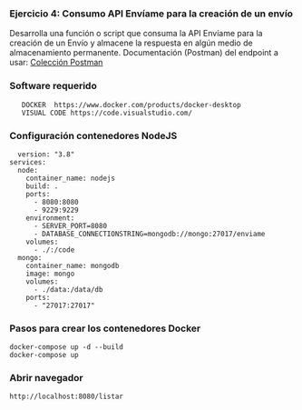 ### Ejercicio 4: Consumo API Envíame para la creación de un envío
Desarrolla una función o script que consuma la API Envíame para la creación de un Envío y almacene la respuesta en algún medio de almacenamiento permanente.
Documentación (Postman) del endpoint a usar: [Colección Postman](https://github.com/enviame/backend-test/blob/main/Backend-test.postman_collection.json)


###  Software requerido
```text
   DOCKER  https://www.docker.com/products/docker-desktop
   VISUAL CODE https://code.visualstudio.com/
```

###  Configuración contenedores NodeJS
```text
  version: "3.8"
services:
  node:
    container_name: nodejs    
    build: .
    ports:
      - 8080:8080
      - 9229:9229
    environment:
      - SERVER_PORT=8080
      - DATABASE_CONNECTIONSTRING=mongodb://mongo:27017/enviame
    volumes:
      - ./:/code
  mongo:
    container_name: mongodb
    image: mongo    
    volumes:
      - ./data:/data/db
    ports:
      - "27017:27017"
```

###  Pasos para crear los contenedores Docker

```text
docker-compose up -d --build
docker-compose up
```

###  Abrir navegador 

```text
http://localhost:8080/listar
```
